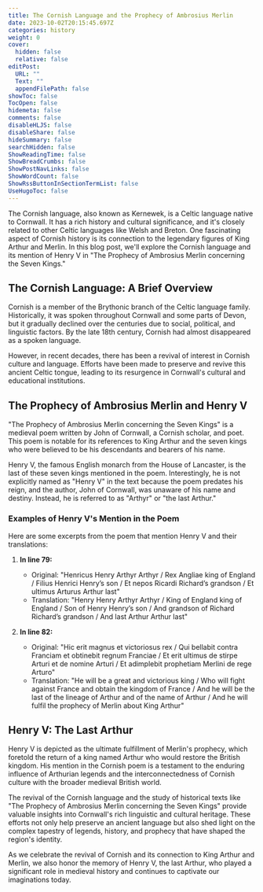 ```yaml
---
title: The Cornish Language and the Prophecy of Ambrosius Merlin
date: 2023-10-02T20:15:45.697Z
categories: history
weight: 0
cover:
  hidden: false
  relative: false
editPost:
  URL: ""
  Text: ""
  appendFilePath: false
showToc: false
TocOpen: false
hidemeta: false
comments: false
disableHLJS: false
disableShare: false
hideSummary: false
searchHidden: false
ShowReadingTime: false
ShowBreadCrumbs: false
ShowPostNavLinks: false
ShowWordCount: false
ShowRssButtonInSectionTermList: false
UseHugoToc: false
---
```



The Cornish language, also known as Kernewek, is a Celtic language native to Cornwall. It has a rich history and cultural significance, and it's closely related to other Celtic languages like Welsh and Breton. One fascinating aspect of Cornish history is its connection to the legendary figures of King Arthur and Merlin. In this blog post, we'll explore the Cornish language and its mention of Henry V in "The Prophecy of Ambrosius Merlin concerning the Seven Kings."

## The Cornish Language: A Brief Overview

Cornish is a member of the Brythonic branch of the Celtic language family. Historically, it was spoken throughout Cornwall and some parts of Devon, but it gradually declined over the centuries due to social, political, and linguistic factors. By the late 18th century, Cornish had almost disappeared as a spoken language.

However, in recent decades, there has been a revival of interest in Cornish culture and language. Efforts have been made to preserve and revive this ancient Celtic tongue, leading to its resurgence in Cornwall's cultural and educational institutions.

## The Prophecy of Ambrosius Merlin and Henry V

"The Prophecy of Ambrosius Merlin concerning the Seven Kings" is a medieval poem written by John of Cornwall, a Cornish scholar, and poet. This poem is notable for its references to King Arthur and the seven kings who were believed to be his descendants and bearers of his name.

Henry V, the famous English monarch from the House of Lancaster, is the last of these seven kings mentioned in the poem. Interestingly, he is not explicitly named as "Henry V" in the text because the poem predates his reign, and the author, John of Cornwall, was unaware of his name and destiny. Instead, he is referred to as "Arthyr" or "the last Arthur."

### Examples of Henry V's Mention in the Poem

Here are some excerpts from the poem that mention Henry V and their translations:

1. **In line 79:**
   - Original: "Henricus Henry Arthyr Arthyr / Rex Angliae king of England / Filius Henrici Henry’s son / Et nepos Ricardi Richard’s grandson / Et ultimus Arturus Arthur last"
   - Translation: "Henry Henry Arthyr Arthyr / King of England king of England / Son of Henry Henry’s son / And grandson of Richard Richard’s grandson / And last Arthur Arthur last"

2. **In line 82:**
   - Original: "Hic erit magnus et victoriosus rex / Qui bellabit contra Franciam et obtinebit regnum Franciae / Et erit ultimus de stirpe Arturi et de nomine Arturi / Et adimplebit prophetiam Merlini de rege Arturo"
   - Translation: "He will be a great and victorious king / Who will fight against France and obtain the kingdom of France / And he will be the last of the lineage of Arthur and of the name of Arthur / And he will fulfil the prophecy of Merlin about King Arthur"

## Henry V: The Last Arthur

Henry V is depicted as the ultimate fulfillment of Merlin's prophecy, which foretold the return of a king named Arthur who would restore the British kingdom. His mention in the Cornish poem is a testament to the enduring influence of Arthurian legends and the interconnectedness of Cornish culture with the broader medieval British world.

The revival of the Cornish language and the study of historical texts like "The Prophecy of Ambrosius Merlin concerning the Seven Kings" provide valuable insights into Cornwall's rich linguistic and cultural heritage. These efforts not only help preserve an ancient language but also shed light on the complex tapestry of legends, history, and prophecy that have shaped the region's identity.

As we celebrate the revival of Cornish and its connection to King Arthur and Merlin, we also honor the memory of Henry V, the last Arthur, who played a significant role in medieval history and continues to captivate our imaginations today.
